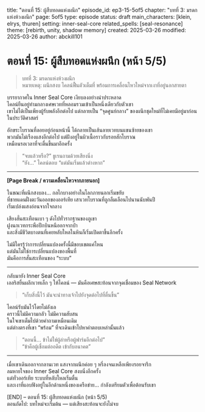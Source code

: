 title: "ตอนที่ 15: ผู้สืบทอดแห่งผนึก"
episode_id: ep3-15-5of5
chapter: "บทที่ 3: มรดกแห่งห้วงผนึก"
page: 5of5
type: episode
status: draft
main_characters: [klein, elrys, thuren]
setting: inner-seal-core
related_spells: [seal-resonance]
theme: [rebirth, unity, shadow memory]
created: 2025-03-26
modified: 2025-03-26
author: abckill101

# ตอนที่ 15: ผู้สืบทอดแห่งผนึก (หน้า 5/5)

> บทที่ 3: มรดกแห่งห้วงผนึก\
> หมายเหตุ: ผนึกสงบ ไคลน์ฟื้นตัวเต็มที่ พร้อมการเคลื่อนไหวใหม่จากเงาที่อยู่นอกสายตา

บรรยากาศใน Inner Seal Core เงียบลงอย่างน่าประหลาด  
ไคลน์ยืนอยู่ท่ามกลางเศษเวทที่หลอมรวมเข้าเป็นหนึ่งเดียวกับตัวเขา  
เขาไม่ได้เป็นเพียงผู้รับพลังอีกต่อไป แต่กลายเป็น “จุดศูนย์กลาง” ของผนึกชุดใหม่ที่ไม่เคยมีอยู่มาก่อนในประวัติศาสตร์

อักขระโบราณที่ลอยอยู่ก่อนหน้านี้ ได้กลายเป็นเส้นลายเวทบนแขนซ้ายของเขา  
พวกมันไม่เรืองแสงอีกต่อไป แต่ฝังอยู่ในผิวเนื้อราวกับรอยสักโบราณ  
เหมือนรอเวลาที่จะตื่นขึ้นมาอีกครั้ง

> “จบแล้วหรือ?” ธูเรนถามด้วยเสียงนิ่ง  
> “ยัง…” ไคลน์ตอบ “แต่มันเริ่มแล้วต่างหาก”

---

**[Page Break / ความเคลื่อนไหวจากภายนอก]**

ในขณะที่ผนึกสงบลง... กลไกบางอย่างในโลกภายนอกเริ่มขยับ  
ที่ชายแดนฝั่งตะวันออกของออร์เทีย เสาเวทโบราณที่ถูกลืมเลือนไปนานนับพันปี  
เริ่มเปล่งแสงอ่อนจากใจกลาง

เสียงสั่นสะเทือนเบา ๆ ดังไปทั่วรากฐานของภูเขา  
ฝูงนกเวทกระพือปีกบินหนีออกจากป่า  
และสิ่งมีชีวิตบางตนที่เคยหลับใหลในหินก็เริ่มเปิดตาขึ้นอีกครั้ง

ไม่มีใครรู้ว่าการเปลี่ยนแปลงครั้งนี้มีขอบเขตแค่ไหน  
แต่มันไม่ใช่การเปลี่ยนแปลงของพื้นที่  
มันคือการสั่นสะเทือนของ “ระบบ”

---

กลับมายัง Inner Seal Core  
เอลริสยื่นผลึกเวทเล็ก ๆ ให้ไคลน์ — มันคือเศษสะท้อนจากจุดเชื่อมของ Seal Network

> “เก็บสิ่งนี้ไว้ มันจะนำทางเจ้าไปยังจุดต่อไปที่ตื่นขึ้น”

ไคลน์รับมันไว้โดยไม่ลังเล  
คราวนี้ไม่มีความกลัว ไม่มีความสับสน  
ในใจเขาเต็มไปด้วยคำถามเหมือนเดิม  
แต่ต่างตรงที่เขา “พร้อม” ที่จะเดินเข้าไปหาคำตอบเหล่านั้นแล้ว

> “ตอนนี้… ข้าไม่ใช่ผู้ล่าหรือผู้ฟาร์มอีกต่อไป”  
> “ข้าคือผู้เชื่อมต่ออดีต เข้ากับอนาคต”

---

เมื่อเขาเดินออกจากลานเวท แสงจากผนึกค่อย ๆ หรี่ลงจนเหลือเพียงรอยจารึก  
ลมหายใจของ Inner Seal Core สงบนิ่งอีกครั้ง  
แต่ทั่วออร์เทีย ระบบที่หลับใหลเริ่มตื่น  
และเงาที่แอบฟังอยู่ในอีกด้านหนึ่งของเครือข่าย... กำลังเตรียมตัวเพื่อต้อนรับเขา

[END] – ตอนที่ 15: ผู้สืบทอดแห่งผนึก (หน้า 5/5)  
ตอนถัดไป: บทใหม่จะเริ่มต้น — แต่เสียงสะท้อนจะยังไม่จบ
